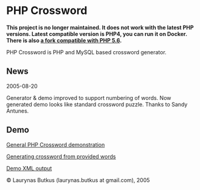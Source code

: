 PHP Crossword
=============

**This project is no longer maintained. It does not work with the latest PHP versions.
Latest compatible version is PHP4, you can run it on Docker.
There is also [a fork compatible with PHP 5.6](https://github.com/dFelinger/php-crossword).**

PHP Crossword is PHP and MySQL based crossword generator.

News
----

2005-08-20

Generator & demo improved to support numbering of words.
Now generated demo looks like standard crossword puzzle.
Thanks to Sandy Antunes.


Demo
----

[General PHP Crossword demonstration](http://phpcrossword.sourceforge.net/demo.php)

[Generating crossword from provided words](http://phpcrossword.sourceforge.net/demo-user-words.php)

[Demo XML output](http://phpcrossword.sourceforge.net/demo-xml.php)


© Laurynas Butkus (laurynas.butkus at gmail.com), 2005
